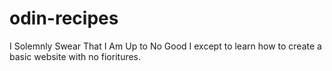 # odin-recipes
I Solemnly Swear That I Am Up to No Good
I except to learn how to create a basic website with no fioritures.